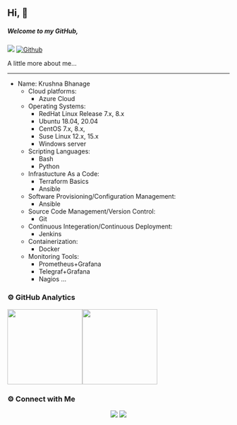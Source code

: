 ## Hi, 👋

##### Welcome to my GitHub,


![](https://visitor-badge.laobi.icu/badge?page_id=krushnabhanage10) [![Github](https://img.shields.io/github/followers/krushnabhanage10?label=Follow&style=social)](https://github.com/krushnabhanage10)

A little more about me...

---
- Name: Krushna Bhanage
    - Cloud platforms:
        - Azure Cloud
    - Operating Systems:
        - RedHat Linux Release 7.x, 8.x
        - Ubuntu 18.04, 20.04
        - CentOS 7.x, 8.x,
        - Suse Linux 12.x, 15.x
        - Windows server
    - Scripting Languages:
        - Bash
        - Python    
    - Infrastucture As a Code:
        - Terraform Basics
        - Ansible
    - Software Provisioning/Configuration Management:
        - Ansible
    - Source Code Management/Version Control:
        - Git
    - Continuous Integeration/Continuous Deployment:
        - Jenkins
    - Containerization:
        - Docker
    - Monitoring Tools:
        - Prometheus+Grafana
        - Telegraf+Grafana
        - Nagios
...  

### ⚙️ GitHub Analytics

<img height="170px" src="https://github-readme-stats.vercel.app/api?username=krushnabhanage10&include_all_commits=true&count_private=true&show_icons=true&theme=chartreuse-dark&card" /><img height="170px" src="https://github-readme-stats.vercel.app/api/top-langs/?username=krushnabhanage10&include_all_commits=true&count_private=true&show_icons=true&theme=chartreuse-dark&layout=compact" />

### ⚙️ Connect with Me

<p align="center">
<a href="mailto:krushnabhanage10@gmail.com"><img src="https://img.shields.io/badge/Gmail-D14836?style=for-the-badge&logo=gmail&logoColor=white"/></a>
<a href="https://www.linkedin.com/in/krushna-bhanage-b04087140"><img src="https://img.shields.io/badge/LinkedIn-0077B5?style=for-the-badge&logo=linkedin&logoColor=white"/></a> 
